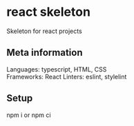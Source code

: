 # react skeleton
Skeleton for react projects

## Meta information
Languages: typescript, HTML, CSS\
Frameworks: React
Linters: eslint, stylelint

## Setup
npm i or npm ci